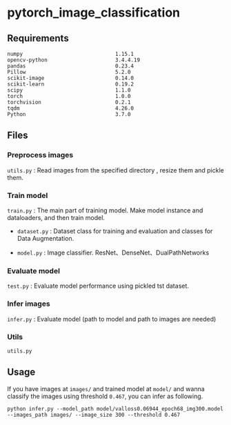 # pytorch_image_classification


## Requirements
```
numpy                              1.15.1    
opencv-python                      3.4.4.19      
pandas                             0.23.4    
Pillow                             5.2.0     
scikit-image                       0.14.0    
scikit-learn                       0.19.2    
scipy                              1.1.0     
torch                              1.0.0     
torchvision                        0.2.1          
tqdm                               4.26.0 
Python                             3.7.0
```

## Files
### Preprocess images
`utils.py` : Read images from the specified directory , resize them and pickle them.

### Train model
`train.py` : The main part of training model. Make model instance and dataloaders, and then train model.

- `dataset.py` : Dataset class for training and evaluation and classes for Data Augmentation.

- `model.py` : Image classifier. ResNet、DenseNet、DualPathNetworks


### Evaluate model
`test.py` : Evaluate model performance using pickled tst dataset.

### Infer images
`infer.py` : Evaluate model (path to model and path to images are needed)


### Utils 
`utils.py`



## Usage
If you have images at `images/` and trained model at `model/` and wanna classify the images using threshold `0.467`, you can infer as following.
```
python infer.py --model_path model/valloss0.06944_epoch68_img300.model --images_path images/ --image_size 300 --threshold 0.467
```

